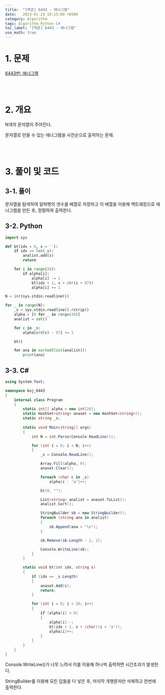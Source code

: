 ```yaml
---
title:  "[백준] 6443 - 애너그램"
date:   2023-01-24 19:15:00 +0900
category: Algorithm
tags: Algorithm Python C#
toc_label: "[백준] 6443 - 애너그램"
use_math: true
---
```


# 1. 문제
[6443번: 애너그램](https://www.acmicpc.net/problem/6443)

<br/>
<br/>

# 2. 개요
N개의 문자열이 주어진다. 

문자열로 만들 수 있는 애너그램을 사전순으로 출력하는 문제.

<br/>
<br/>

# 3. 풀이 및 코드
## 3-1. 풀이
문자열을 탐색하여 알파벳의 갯수를 배열로 저장하고 이 배열을 이용해 백트래킹으로 애너그램을 만든 후, 정렬하여 출력한다.

## 3-2. Python

```python
import sys

def bt(idx = 0, s = ''):
    if idx == len(_s):
        analist.add(s)
        return

    for i in range(26):
        if alpha[i]:
            alpha[i] -= 1
            bt(idx + 1, s + chr(i + 97))
            alpha[i] += 1

N = int(sys.stdin.readline())

for _ in range(N):
    _s = sys.stdin.readline().rstrip()
    alpha = [0 for _ in range(26)]
    analist = set()

    for c in _s:
        alpha[ord(c) - 97] += 1

    bt()

    for ana in sorted(list(analist)):
        print(ana)
```

## 3-3. C#

```csharp
using System.Text;

namespace boj_6443
{
    internal class Program
    {
        static int[] alpha = new int[26];
        static HashSet<string> anaset = new HashSet<string>();
        static string _s;
        
        static void Main(string[] args)
        {
            int N = int.Parse(Console.ReadLine());

            for (int i = 0; i < N; i++)
            {
                _s = Console.ReadLine();

                Array.Fill(alpha, 0);
                anaset.Clear();

                foreach (char c in _s)
                    alpha[c - 'a']++;

                bt(0, "");

                List<string> analist = anaset.ToList();
                analist.Sort();

                StringBuilder sb = new StringBuilder();
                foreach (string ana in analist)
                {
                    sb.Append(ana + "\n");
                }

                sb.Remove(sb.Length - 1, 1);

                Console.WriteLine(sb);
            }
        }

        static void bt(int idx, string s)
        {
            if (idx == _s.Length)
            {
                anaset.Add(s);
                return;
            }

            for (int i = 0; i < 26; i++)
            {
                if (alpha[i] > 0)
                {
                    alpha[i]--;
                    bt(idx + 1, s + (char)(i + 'a'));
                    alpha[i]++;
                }
            }
        }
    }
}
```

Console.WriteLine()가 너무 느려서 이를 이용해 하나씩 출력하면 시간초과가 발생한다.

StringBuilder를 이용해 모든 답들을 다 넣은 후, 마지막 개행문자만 삭제하고 한번에 출력한다.